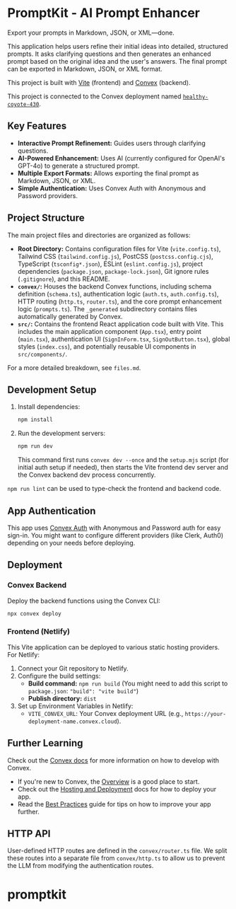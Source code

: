 # PromptKit - AI Prompt Enhancer

Export your prompts in Markdown, JSON, or XML—done.

This application helps users refine their initial ideas into detailed, structured prompts. It asks clarifying questions and then generates an enhanced prompt based on the original idea and the user's answers. The final prompt can be exported in Markdown, JSON, or XML format.

This project is built with [Vite](https://vitejs.dev/) (frontend) and [Convex](https://convex.dev) (backend).

This project is connected to the Convex deployment named [`healthy-coyote-430`](https://dashboard.convex.dev/d/healthy-coyote-430).

## Key Features

- **Interactive Prompt Refinement:** Guides users through clarifying questions.
- **AI-Powered Enhancement:** Uses AI (currently configured for OpenAI's GPT-4o) to generate a structured prompt.
- **Multiple Export Formats:** Allows exporting the final prompt as Markdown, JSON, or XML.
- **Simple Authentication:** Uses Convex Auth with Anonymous and Password providers.

## Project Structure

The main project files and directories are organized as follows:

- **Root Directory:** Contains configuration files for Vite (`vite.config.ts`), Tailwind CSS (`tailwind.config.js`), PostCSS (`postcss.config.cjs`), TypeScript (`tsconfig*.json`), ESLint (`eslint.config.js`), project dependencies (`package.json`, `package-lock.json`), Git ignore rules (`.gitignore`), and this README.
- **`convex/`:** Houses the backend Convex functions, including schema definition (`schema.ts`), authentication logic (`auth.ts`, `auth.config.ts`), HTTP routing (`http.ts`, `router.ts`), and the core prompt enhancement logic (`prompts.ts`). The `_generated` subdirectory contains files automatically generated by Convex.
- **`src/`:** Contains the frontend React application code built with Vite. This includes the main application component (`App.tsx`), entry point (`main.tsx`), authentication UI (`SignInForm.tsx`, `SignOutButton.tsx`), global styles (`index.css`), and potentially reusable UI components in `src/components/`.

For a more detailed breakdown, see `files.md`.

## Development Setup

1.  Install dependencies:
    ```bash
    npm install
    ```
2.  Run the development servers:
    ```bash
    npm run dev
    ```
    This command first runs `convex dev --once` and the `setup.mjs` script (for initial auth setup if needed), then starts the Vite frontend dev server and the Convex backend dev process concurrently.

`npm run lint` can be used to type-check the frontend and backend code.

## App Authentication

This app uses [Convex Auth](https://auth.convex.dev/) with Anonymous and Password auth for easy sign-in. You might want to configure different providers (like Clerk, Auth0) depending on your needs before deploying.

## Deployment

### Convex Backend

Deploy the backend functions using the Convex CLI:

```bash
npx convex deploy
```

### Frontend (Netlify)

This Vite application can be deployed to various static hosting providers. For Netlify:

1.  Connect your Git repository to Netlify.
2.  Configure the build settings:
    - **Build command:** `npm run build` (You might need to add this script to `package.json`: `"build": "vite build"`)
    - **Publish directory:** `dist`
3.  Set up Environment Variables in Netlify:
    - `VITE_CONVEX_URL`: Your Convex deployment URL (e.g., `https://your-deployment-name.convex.cloud`).

## Further Learning

Check out the [Convex docs](https://docs.convex.dev/) for more information on how to develop with Convex.

- If you're new to Convex, the [Overview](https://docs.convex.dev/understanding/) is a good place to start.
- Check out the [Hosting and Deployment](https://docs.convex.dev/production/) docs for how to deploy your app.
- Read the [Best Practices](https://docs.convex.dev/understanding/best-practices/) guide for tips on how to improve your app further.

## HTTP API

User-defined HTTP routes are defined in the `convex/router.ts` file. We split these routes into a separate file from `convex/http.ts` to allow us to prevent the LLM from modifying the authentication routes.

# promptkit
